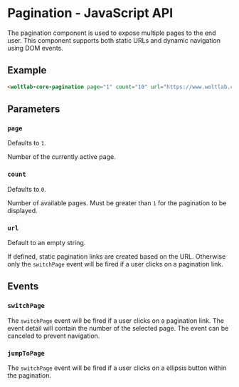 # Pagination - JavaScript API

The pagination component is used to expose multiple pages to the end user.
This component supports both static URLs and dynamic navigation using DOM events.

## Example

```html
<woltlab-core-pagination page="1" count="10" url="https://www.woltlab.com"></woltlab-core-pagination>
```

## Parameters

### `page`

Defaults to `1`.

Number of the currently active page.

### `count`

Defaults to `0`.

Number of available pages. Must be greater than `1` for the pagination to be displayed.

### `url`

Default to an empty string.

If defined, static pagination links are created based on the URL.
Otherwise only the `switchPage` event will be fired if a user clicks on a pagination link.

## Events

### `switchPage`

The `switchPage` event will be fired if a user clicks on a pagination link. The event detail will contain the number of the selected page.
The event can be canceled to prevent navigation.

### `jumpToPage`

The `switchPage` event will be fired if a user clicks on a ellipsis button within the pagination.
